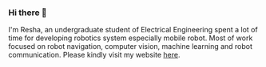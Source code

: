 ### Hi there 👋

I'm Resha, an undergraduate student of Electrical Engineering spent a lot of time for developing robotics system especially mobile robot. Most of work focused on robot navigation, computer vision, machine learning and robot communication. Please kindly visit my website [here](https://reshalfahsi.github.io/).

<!--
**reshalfahsi/reshalfahsi** is a ✨ _special_ ✨ repository because its `README.md` (this file) appears on your GitHub profile.

Here are some ideas to get you started:

- 🔭 I’m currently working on ...
- 🌱 I’m currently learning ...
- 👯 I’m looking to collaborate on ...
- 🤔 I’m looking for help with ...
- 💬 Ask me about ...
- 📫 How to reach me: ...
- 😄 Pronouns: ...
- ⚡ Fun fact: ...
-->
